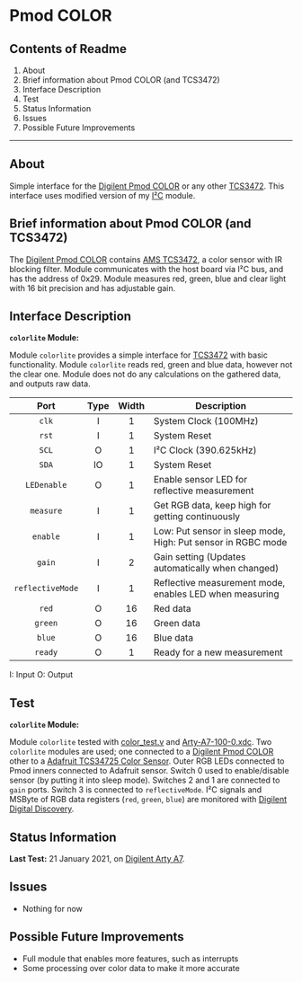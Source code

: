 # Pmod COLOR

## Contents of Readme

1. About
2. Brief information about Pmod COLOR (and TCS3472)
3. Interface Description
4. Test
5. Status Information
6. Issues
7. Possible Future Improvements

---

## About

Simple interface for the [Digilent Pmod COLOR](https://reference.digilentinc.com/reference/pmod/pmodcolor/start) or any other [TCS3472](https://ams.com/documents/20143/36005/TCS3472_DS000390_3-00.pdf/6fe47e15-e32f-7fa7-03cb-22935da44b26). This interface uses modified version of my [I²C](https://gitlab.com/suoglu/i2c) module.

## Brief information about Pmod COLOR (and TCS3472)

The [Digilent Pmod COLOR](https://reference.digilentinc.com/reference/pmod/pmodcolor/start) contains [AMS TCS3472](https://ams.com/documents/20143/36005/TCS3472_DS000390_3-00.pdf/6fe47e15-e32f-7fa7-03cb-22935da44b26), a color sensor with IR blocking filter. Module communicates with the host board via I²C bus, and has the address of 0x29. Module measures red, green, blue and clear light with 16 bit precision and has adjustable gain.

## Interface Description

**`colorlite` Module:**

Module `colorlite` provides a simple interface for [TCS3472](https://ams.com/documents/20143/36005/TCS3472_DS000390_3-00.pdf/6fe47e15-e32f-7fa7-03cb-22935da44b26) with basic functionality. Module `colorlite` reads red, green and blue data, however not the clear one. Module does not do any calculations on the gathered data, and outputs raw data.

|   Port   | Type | Width |  Description |
| :------: | :----: | :----: |  ------  |
| `clk` | I | 1 | System Clock (100MHz) |
| `rst` | I | 1 | System Reset |
| `SCL` | O | 1 | I²C Clock (390.625kHz) |
| `SDA` | IO | 1 | System Reset |
| `LEDenable` | O | 1 | Enable sensor LED for reflective measurement |
| `measure` | I | 1 | Get RGB data, keep high for getting continuously  |
| `enable` | I | 1 | Low: Put sensor in sleep mode, High: Put sensor in RGBC mode  |
| `gain` | I | 2 | Gain setting (Updates automatically when changed) |
| `reflectiveMode` | I | 1 | Reflective measurement mode, enables LED when measuring |
| `red` | O | 16 | Red data |
| `green` | O | 16 | Green data |
| `blue` | O | 16 | Blue data |
| `ready` | O | 1 | Ready for a new measurement |

I: Input  O: Output

## Test

**`colorlite` Module:**

Module `colorlite` tested with [color_test.v](Pmods/COLOR/Test/color_test.v) and [Arty-A7-100-0.xdc](Pmods/COLOR/Test/Arty-A7-100-0.xdc). Two `colorlite` modules are used; one connected to a [Digilent Pmod COLOR](https://reference.digilentinc.com/reference/pmod/pmodcolor/start) other to a [Adafruit TCS34725 Color Sensor](https://learn.adafruit.com/adafruit-color-sensors). Outer RGB LEDs connected to Pmod inners connected to Adafruit sensor. Switch 0 used to enable/disable sensor (by putting it into sleep mode). Switches 2 and 1 are connected to `gain` ports. Switch 3 is connected to `reflectiveMode`. I²C signals and MSByte of RGB data registers (`red`, `green`, `blue`) are monitored with [Digilent Digital Discovery](https://reference.digilentinc.com/reference/instrumentation/digital-discovery/start).

## Status Information

**Last Test:** 21 January 2021, on [Digilent Arty A7](https://reference.digilentinc.com/reference/programmable-logic/arty-a7/start).

## Issues

- Nothing for now

## Possible Future Improvements

- Full module that enables more features, such as interrupts
- Some processing over color data to make it more accurate
